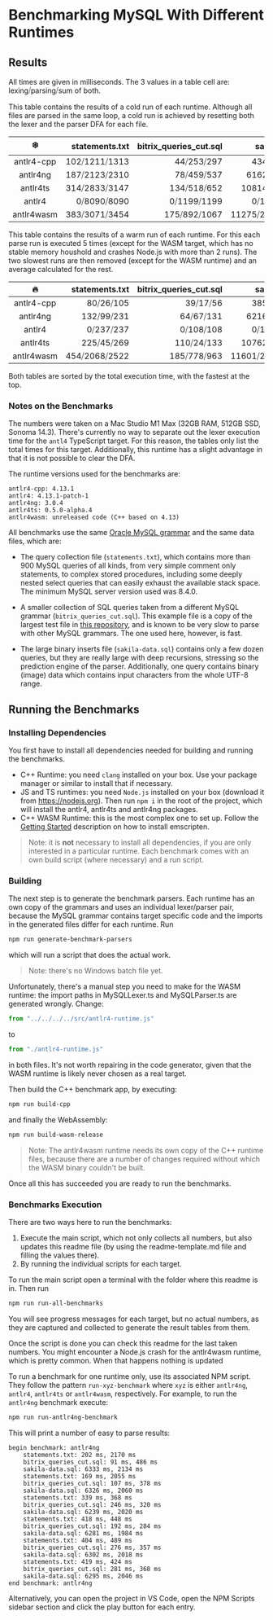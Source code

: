 # Benchmarking MySQL With Different Runtimes

## Results


All times are given in milliseconds. The 3 values in a table cell are: lexing⧸parsing⧸sum of both.

This table contains the results of a cold run of each runtime. Although all files are parsed in the same loop, a cold run is achieved by resetting both the lexer and the parser DFA for each file.

|❄️|statements.txt|bitrix\_queries\_cut.sql|sakila-data.sql|Total|
|:---:|---:|---:|---:|---:|
|antlr4-cpp|102⧸1211⧸1313|44⧸253⧸297|4346⧸671⧸5017|4492⧸2135⧸6627|
|antlr4ng|187⧸2123⧸2310|78⧸459⧸537|6162⧸2040⧸8202|6427⧸4622⧸11049|
|antlr4ts|314⧸2833⧸3147|134⧸518⧸652|10814⧸500⧸11314|11262⧸3851⧸15113|
|antlr4|0⧸8090⧸8090|0⧸1199⧸1199|0⧸10730⧸10730|0⧸20019⧸20019|
|antlr4wasm|383⧸3071⧸3454|175⧸892⧸1067|11275⧸24860⧸36135|11833⧸28823⧸40656|

This table contains the results of a warm run of each runtime. For this each parse run is executed 5 times (except for the WASM target, which has no stable memory houshold and crashes Node.js with more than 2 runs). The two slowest runs are then removed (except for the WASM runtime) and an average calculated for the rest.

|🔥|statements.txt|bitrix\_queries\_cut.sql|sakila-data.sql|Total|
|:---:|---:|---:|---:|---:|
|antlr4-cpp|80⧸26⧸105|39⧸17⧸56|3855⧸584⧸4439|3974⧸627⧸4601|
|antlr4ng|132⧸99⧸231|64⧸67⧸131|6216⧸2046⧸8263|6412⧸2213⧸8625|
|antlr4|0⧸237⧸237|0⧸108⧸108|0⧸10517⧸10517|0⧸10862⧸10862|
|antlr4ts|225⧸45⧸269|110⧸24⧸133|10762⧸467⧸11230|11097⧸536⧸11632|
|antlr4wasm|454⧸2068⧸2522|185⧸778⧸963|11601⧸27945⧸39546|12240⧸30791⧸43031|

Both tables are sorted by the total execution time, with the fastest at the top.

### Notes on the Benchmarks

The numbers were taken on a Mac Studio M1 Max (32GB RAM, 512GB SSD, Sonoma 14.3). There's currently no way to separate out the lexer execution time for the `antl4` TypeScript target. For this reason, the tables only list the total times for this target. Additionally, this runtime has a slight advantage in that it is not possible to clear the DFA.

The runtime versions used for the benchmarks are:

    antlr4-cpp: 4.13.1
    antlr4: 4.13.1-patch-1
    antlr4ng: 3.0.4
    antlr4ts: 0.5.0-alpha.4
    antlr4wasm: unreleased code (C++ based on 4.13)

All benchmarks use the same [Oracle MySQL grammar](https://github.com/mysql/mysql-shell-plugins/tree/master/gui/frontend/src/parsing/mysql) and the same data files, which are:

- The query collection file (`statements.txt`), which contains more than 900 MySQL queries of all kinds, from very simple comment only statements, to complex stored procedures, including some deeply nested select queries that can easily exhaust the available stack space. The minimum MySQL server version used was 8.4.0.

- A smaller collection of SQL queries taken from a different MySQL grammar (`bitrix_queries_cut.sql`). This example file is a copy of the largest test file in [this repository](https://github.com/antlr/grammars-v4/tree/master/sql/mysql/Positive-Technologies/examples), and is known to be very slow to parse with other MySQL grammars. The one used here, however, is fast.

- The large binary inserts file (`sakila-data.sql`) contains only a few dozen queries, but they are really large with deep recursions, stressing so the prediction engine of the parser. Additionally, one query contains binary (image) data which contains input characters from the whole UTF-8 range.

## Running the Benchmarks

### Installing Dependencies

You first have to install all dependencies needed for building and running the benchmarks.

- C++ Runtime: you need `clang` installed on your box. Use your package manager or similar to install that if necessary.
- JS and TS runtimes: you need `Node.js` installed on your box (download it from https://nodejs.org). Then run `npm i` in the root of the project, which will install the antlr4, antlr4ts and antlr4ng packages.
- C++ WASM Runtime: this is the most complex one to set up. Follow the [Getting Started](https://emscripten.org/docs/getting_started/downloads.html) description on how to install emscripten.

> Note: it is **not** necessary to install all dependencies, if you are only interested in a particular runtime. Each benchmark comes with an own build script (where necessary) and a run script.

### Building

The next step is to generate the benchmark parsers. Each runtime has an own copy of the grammars and uses an individual lexer/parser pair, because the MySQL grammar contains target specific code and the imports in the generated files differ for each runtime. Run

```bash
npm run generate-benchmark-parsers
```

which will run a script that does the actual work.

> Note: there's no Windows batch file yet.

Unfortunately, there's a manual step you need to make for the WASM runtime: the import paths in MySQLLexer.ts and MySQLParser.ts are generated wrongly. Change:

```typescript
from "../../../../src/antlr4-runtime.js"
```

to

```typescript
from "./antlr4-runtime.js"
```

in both files. It's not worth repairing in the code generator, given that the WASM runtime is likely never chosen as a real target.

Then build the C++ benchmark app, by executing:

```bash
npm run build-cpp
```

and finally the WebAssembly:

```bash
npm run build-wasm-release
```

> Note: The antlr4wasm runtime needs its own copy of the C++ runtime files, because there are a number of changes required without which the WASM binary couldn't be built.

Once all this has succeeded you are ready to run the benchmarks.

### Benchmarks Execution

There are two ways here to run the benchmarks:

1. Execute the main script, which not only collects all numbers, but also updates this readme file (by using the readme-template.md file and filling the values there).
2. By running the individual scripts for each target. 

To run the main script open a terminal with the folder where this readme is in. Then run

```bash
npm run run-all-benchmarks
```

You will see progress messages for each target, but no actual numbers, as they are captured and collected to generate the result tables from them.

Once the script is done you can check this readme for the last taken numbers. You might encounter a Node.js crash for the antlr4wasm runtime, which is pretty common. When that happens nothing is updated

To run a benchmark for one runtime only, use its associated NPM script. They follow the pattern `run-xyz-benchmark` where `xyz` is either `antlr4ng`, `antlr4`, `antlr4ts` or `antlr4wasm`, respectively. For example, to run the `antlr4ng` benchmark execute:

```bash
npm run run-antlr4ng-benchmark
```

This will print a number of easy to parse results:

```text
begin benchmark: antlr4ng
    statements.txt: 202 ms, 2170 ms
    bitrix_queries_cut.sql: 91 ms, 486 ms
    sakila-data.sql: 6333 ms, 2134 ms
    statements.txt: 169 ms, 2055 ms
    bitrix_queries_cut.sql: 107 ms, 378 ms
    sakila-data.sql: 6326 ms, 2060 ms
    statements.txt: 339 ms, 368 ms
    bitrix_queries_cut.sql: 246 ms, 320 ms
    sakila-data.sql: 6239 ms, 2020 ms
    statements.txt: 418 ms, 448 ms
    bitrix_queries_cut.sql: 192 ms, 284 ms
    sakila-data.sql: 6281 ms, 1984 ms
    statements.txt: 404 ms, 489 ms
    bitrix_queries_cut.sql: 276 ms, 357 ms
    sakila-data.sql: 6302 ms, 2018 ms
    statements.txt: 419 ms, 424 ms
    bitrix_queries_cut.sql: 281 ms, 368 ms
    sakila-data.sql: 6295 ms, 2046 ms
end benchmark: antlr4ng
```

Alternatively, you can open the project in VS Code, open the NPM Scripts sidebar section and click the play button for each entry.
